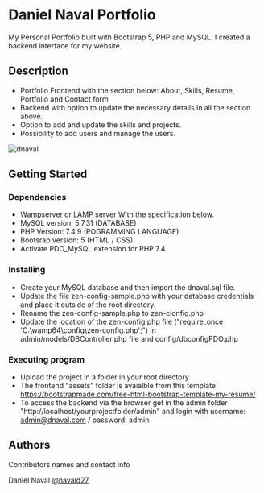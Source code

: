 # Daniel Naval Portfolio

My Personal Portfolio built with Bootstrap 5, PHP and MySQL. I created a backend interface for my website.

## Description

* Portfolio Frontend with the section below: About, Skills, Resume, Portfolio and Contact form
* Backend with option to update the necessary details in all the section above.
* Option to add and update the skills and projects.
* Possibility to add users and manage the users.

![dnaval](https://github.com/dnaval/dnaval/blob/master/myportfolio.gif)

## Getting Started

### Dependencies

* Wampserver or LAMP server With the specification below.
* MySQL version: 5.7.31  (DATABASE)
* PHP Version: 7.4.9     (POGRAMMING LANGUAGE)
* Bootsrap version: 5    (HTML / CSS)
* Activate PDO_MySQL extension for PHP 7.4

### Installing

* Create your MySQL database and then import the dnaval.sql file.
* Update the file zen-config-sample.php with your database credentials and place it outside of the root directory.
* Rename the zen-config-sample.php to zen-cionfig.php
* Update the location of the zen-config.php file ("require_once 'C:\wamp64\config\zen-config.php';") in admin/models/DBController.php file and config/dbconfigPDO.php

### Executing program

* Upload the project in a folder in your root directory
* The frontend "assets" folder is avaialble from this template https://bootstrapmade.com/free-html-bootstrap-template-my-resume/
* To access the backend via the browser get in the admin folder "http://localhost/yourprojectfolder/admin" and login with username: admin@dnaval.com / password: admin

## Authors

Contributors names and contact info

Daniel Naval 
[@navald27](https://twitter.com/navald27)
